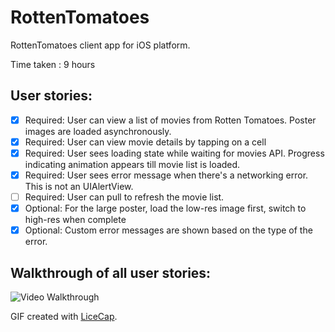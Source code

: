 # RottenTomatoes

RottenTomatoes client app for iOS platform.

Time taken : 9 hours

## User stories:

 * [x] Required: User can view a list of movies from Rotten Tomatoes. Poster images are loaded asynchronously.
 * [x] Required: User can view movie details by tapping on a cell
 * [x] Required: User sees loading state while waiting for movies API. Progress indicating animation appears till movie list is loaded.
 * [x] Required: User sees error message when there's a networking error. This is not an UIAlertView.
 * [ ] Required: User can pull to refresh the movie list.
 * [x] Optional: For the large poster, load the low-res image first, switch to high-res when complete
 * [x] Optional: Custom error messages are shown based on the type of the error. 

## Walkthrough of all user stories:

![Video Walkthrough]()

GIF created with [LiceCap](http://www.cockos.com/licecap/).
